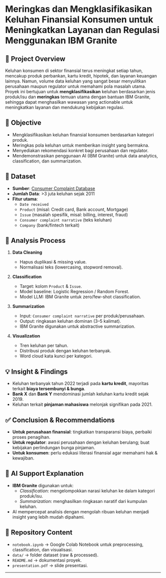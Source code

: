 # Meringkas dan Mengklasifikasikan Keluhan Finansial Konsumen untuk Meningkatkan Layanan dan Regulasi Menggunakan IBM Granite

## 📌 Project Overview
Keluhan konsumen di sektor finansial terus meningkat setiap tahun, mencakup produk perbankan, kartu kredit, hipotek, dan layanan keuangan lainnya. 
Namun, volume data keluhan yang sangat besar menyulitkan perusahaan maupun regulator untuk memahami pola masalah utama.  
Proyek ini bertujuan untuk **mengklasifikasikan** keluhan berdasarkan jenis produk/isu dan **meringkas** temuan utama dengan bantuan IBM Granite, sehingga dapat menghasilkan wawasan yang actionable untuk meningkatkan layanan dan mendukung kebijakan regulasi.

## 🎯 Objective
- Mengklasifikasikan keluhan finansial konsumen berdasarkan kategori produk.
- Meringkas pola keluhan untuk memberikan insight yang bermakna.
- Menyediakan rekomendasi konkret bagi perusahaan dan regulator.
- Mendemonstrasikan penggunaan AI (IBM Granite) untuk data analytics, classification, dan summarization.

## 📂 Dataset
- **Sumber**: [Consumer Complaint Database](https://www.kaggle.com/datasets/selener/consumer-complaint-database)
- **Jumlah Data**: >3 juta keluhan sejak 2011
- **Fitur utama**:  
  - `Date received`  
  - `Product` (misal: Credit card, Bank account, Mortgage)  
  - `Issue` (masalah spesifik, misal: billing, interest, fraud)  
  - `Consumer complaint narrative` (teks keluhan)  
  - `Company` (bank/fintech terkait)

## 🔎 Analysis Process
1. **Data Cleaning**  
   - Hapus duplikasi & missing value.  
   - Normalisasi teks (lowercasing, stopword removal).  

2. **Classification**  
   - Target: kolom `Product` & `Issue`.  
   - Model baseline: Logistic Regression / Random Forest.  
   - Model LLM: IBM Granite untuk zero/few-shot classification.

3. **Summarization**  
   - Input: `Consumer complaint narrative` per produk/perusahaan.  
   - Output: ringkasan keluhan dominan (3–5 kalimat).  
   - IBM Granite digunakan untuk abstractive summarization.

4. **Visualization**  
   - Tren keluhan per tahun.  
   - Distribusi produk dengan keluhan terbanyak.  
   - Word cloud kata kunci per kategori.

## 💡 Insight & Findings
- Keluhan terbanyak tahun 2022 terjadi pada **kartu kredit**, mayoritas terkait **biaya tersembunyi & bunga**.  
- **Bank X** dan **Bank Y** mendominasi jumlah keluhan kartu kredit sejak 2019.  
- Keluhan terkait **pinjaman mahasiswa** melonjak signifikan pada 2021.  

## ✅ Conclusion & Recommendations
- **Untuk perusahaan finansial**: tingkatkan transparansi biaya, perbaiki proses penagihan.  
- **Untuk regulator**: awasi perusahaan dengan keluhan berulang; buat kebijakan perlindungan bunga pinjaman.  
- **Untuk konsumen**: perlu edukasi literasi finansial agar memahami hak & kewajiban.

## 🤖 AI Support Explanation
- **IBM Granite** digunakan untuk:  
  - *Classification*: mengelompokkan narasi keluhan ke dalam kategori produk/isu.  
  - *Summarization*: menghasilkan ringkasan naratif dari kumpulan keluhan.  
- AI mempercepat analisis dengan mengolah ribuan keluhan menjadi insight yang lebih mudah dipahami.

## 📎 Repository Content
- `notebook.ipynb` → Google Colab Notebook untuk preprocessing, classification, dan visualisasi.  
- `data/` → folder dataset (raw & processed).  
- `README.md` → dokumentasi proyek.  
- `presentation.pdf` → slide presentasi.  

---
